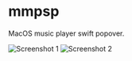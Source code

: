 # mmpsp

MacOS music player swift popover.

![Screenshot 1](https://github.com/CamilleScholtz/mmpsp/blob/main/assets/screenshot_1.webp?raw=true)
![Screenshot 2](https://github.com/CamilleScholtz/mmpsp/blob/main/assets/screenshot_2.webp?raw=true)
